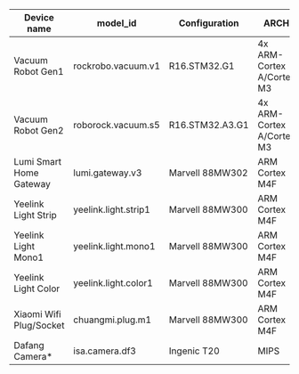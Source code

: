 | Device name             | model_id             | Configuration   | ARCH                      | OS           | RAM  | Flash | Wifi | Zigbee | Devboard | FW format            | Key Extraction |
|-------------------------|----------------------|-----------------|---------------------------|--------------|------|-------|------|--------|----------|----------------------|----------------|
| Vacuum Robot Gen1       | rockrobo.vacuum.v1   | R16.STM32.G1    | 4x ARM-Cortex A/Cortex M3 | Ubuntu 14.04 | 512M | 4G    | yes  |        |          | encrypted Ext4 image | Root, Uboot    |
| Vacuum Robot Gen2       | roborock.vacuum.s5   | R16.STM32.A3.G1 | 4x ARM-Cortex A/Cortex M3 | Ubuntu 14.04 | 512M |       | yes  |        |          | encrypted Ext4 image | Root, Uboot    |
| Lumi Smart Home Gateway | lumi.gateway.v3      | Marvell 88MW302 | ARM Cortex M4F            | RTOS         | 512K | 16M   | yes  | JN5169 |          | Marvell unencrypted  | Update, SWD    |
| Yeelink Light Strip     | yeelink.light.strip1 | Marvell 88MW300 | ARM Cortex M4F            | RTOS         | 512K | 4M    | yes  |        |          | Marvell unencrypted  | Update, SWD    |
| Yeelink Light Mono1     | yeelink.light.mono1  | Marvell 88MW300 | ARM Cortex M4F            | RTOS         | 512K | 4M    | yes  |        |          | Marvell unencrypted  | Update         |
| Yeelink Light Color     | yeelink.light.color1 | Marvell 88MW300 | ARM Cortex M4F            | RTOS         | 512K | 4M    | yes  |        |          | Marvell unencrypted  | Update         |
| Xiaomi Wifi Plug/Socket | chuangmi.plug.m1     | Marvell 88MW300 | ARM Cortex M4F            | RTOS         | 512K | 4M    | yes  |        |          | Marvell unencrypted  | Update, SWD    |
| Dafang Camera*          | isa.camera.df3       | Ingenic T20     | MIPS                      | Linux        | 128M | 16M   | yes  |        |          |                      | UART           |